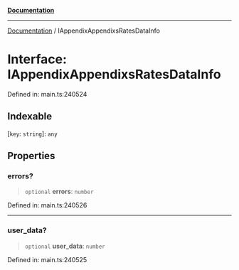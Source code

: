 [**Documentation**](../README.md)

***

[Documentation](../README.md) / IAppendixAppendixsRatesDataInfo

# Interface: IAppendixAppendixsRatesDataInfo

Defined in: main.ts:240524

## Indexable

\[`key`: `string`\]: `any`

## Properties

### errors?

> `optional` **errors**: `number`

Defined in: main.ts:240526

***

### user\_data?

> `optional` **user\_data**: `number`

Defined in: main.ts:240525

